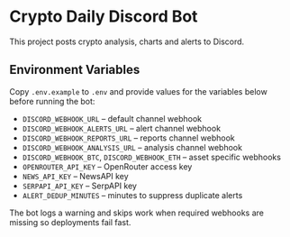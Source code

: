 # Crypto Daily Discord Bot

This project posts crypto analysis, charts and alerts to Discord.

## Environment Variables

Copy `.env.example` to `.env` and provide values for the variables below before running the bot:

- `DISCORD_WEBHOOK_URL` – default channel webhook
- `DISCORD_WEBHOOK_ALERTS_URL` – alert channel webhook
- `DISCORD_WEBHOOK_REPORTS_URL` – reports channel webhook
- `DISCORD_WEBHOOK_ANALYSIS_URL` – analysis channel webhook
- `DISCORD_WEBHOOK_BTC`, `DISCORD_WEBHOOK_ETH` – asset specific webhooks
- `OPENROUTER_API_KEY` – OpenRouter access key
- `NEWS_API_KEY` – NewsAPI key
- `SERPAPI_API_KEY` – SerpAPI key
- `ALERT_DEDUP_MINUTES` – minutes to suppress duplicate alerts

The bot logs a warning and skips work when required webhooks are missing so deployments fail fast.
